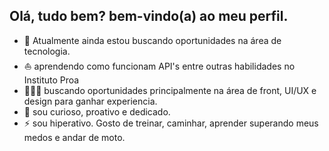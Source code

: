 ## Olá, tudo bem? bem-vindo(a) ao meu perfil.

- 🔭 Atualmente ainda estou buscando oportunidades na área de tecnologia.
- ⛵ aprendendo como funcionam API's entre outras habilidades no Instituto Proa 
- 👨🏾‍💼 buscando oportunidades principalmente na área de front, UI/UX e design para ganhar experiencia.
- 💬 sou curioso, proativo e dedicado.
- ⚡ sou hiperativo. Gosto de treinar, caminhar, aprender superando meus medos e andar de moto.
